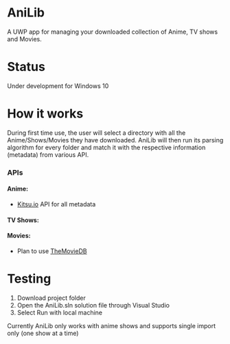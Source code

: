 # AniLib
A UWP app for managing your downloaded collection of Anime, TV shows and Movies.

# Status
Under development for Windows 10

# How it works

During first time use, the user will select a directory with all the Anime/Shows/Movies they have downloaded.
AniLib will then run its parsing algorithm for every folder and match it with the respective information (metadata) from various API.

### APIs
#### Anime:
- [Kitsu.io](https://www.kitsu.io) API for all metadata

#### TV Shows:

#### Movies:
- Plan to use [TheMovieDB](https://www.themoviedb.org)

# Testing
1. Download project folder
2. Open the AniLib.sln solution file through Visual Studio
3. Select Run with local machine

Currently AniLib only works with anime shows and supports single import only (one show at a time) 
